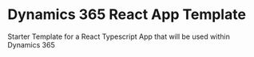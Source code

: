# Dynamics 365 React App Template
Starter Template for a React Typescript App that will be used within Dynamics 365
